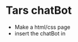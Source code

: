 # Tars chatBot

- Make a html/css page
- insert the chatBot in <script> : https://help.hellotars.com/en/articles/1001447-adding-bot-widget-on-your-site

![MicrosoftTeams-image (1)](https://user-images.githubusercontent.com/70896774/145586303-17ee48cc-27a8-44f9-8394-8305fd45f9a0.png)
